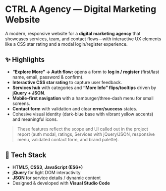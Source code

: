 # CTRL A Agency — Digital Marketing Website

A modern, responsive website for a **digital marketing agency** that showcases services, team, and contact flows—with interactive UX elements like a CSS star rating and a modal login/register experience.

## ✨ Highlights

- **“Explore More” → Auth flow:** opens a form to **log in / register** (first/last name, email, password & confirm).  
- **Interactive CSS star rating** to capture user feedback.  
- **Services hub** with categories and **“More Info” flips/tooltips** driven by **jQuery + JSON**.  
- **Mobile-first navigation** with a hamburger/three-dash menu for small screens.  
- **Contact form** with validation and clear **error/success** states.  
- Cohesive visual identity (dark-blue base with vibrant yellow accents) and meaningful icons.

> These features reflect the scope and UI called out in the project report (auth modal, ratings, Services with jQuery/JSON, responsive menu, validated contact form, and brand palette).

## 🧰 Tech Stack

- **HTML5**, **CSS3**, **JavaScript (ES6+)**  
- **jQuery** for light DOM interactivity  
- **JSON** for service details / dynamic content  
- Designed & developed with **Visual Studio Code**
